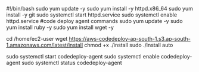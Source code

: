 
#!/bin/bash
sudo yum update -y
sudo yum install -y httpd.x86_64
sudo yum install -y git 
sudo systemctl start httpd.service
sudo systemctl enable httpd.service
#code deploy agent commands
sudo yum update -y
sudo yum install ruby -y
sudo yum install wget -y

cd /home/ec2-user
wget https://aws-codedeploy-ap-south-1.s3.ap-south-1.amazonaws.com/latest/install
chmod +x ./install
sudo ./install auto

sudo systemctl start codedeploy-agent
sudo systemctl enable codedeploy-agent
sudo systemctl status codedeploy-agent


